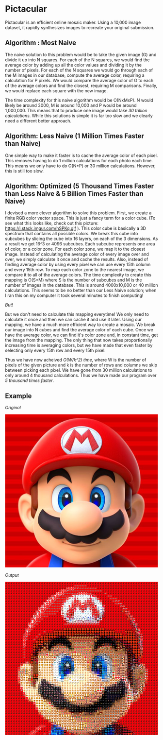 # Pictacular 

Pictacular is an efficient online mosaic maker. 
Using a 10,000 image dataset, it rapidly synthesizes images to recreate your original submission. 

## Algorithm : Most Naive
The naive solution to this problem would be to take the given image (G) and divide it up into N squares. For each of the N squares, we would find the average color by adding up all the color values and dividing it by the number of pixels. For each of the N squares we would go through each of the M images in our database, compute the average color, requiring a calculation for P pixels. We would compare the average color of G to each of the average colors and find the closest, requiring M comparisons. Finally, we would replace each square with the new image.

The time complexity for this naive algorithm would be O(NxMxP). N would likely be around 3000, M is around 10,000 and P would be around 1,000,000. This means that to produce one image would take *30 trillion calculations*. While this solutions is simple it is far too slow and we clearly need a different better approach.

## Algorithm: Less Naive (1 Million Times Faster than Naive)

One simple way to make it faster is to cache the average color of each pixel. This removes having to do 1 million calculations for each photo each time. This means we only have to do O(N*P) or 30 million calculations. However, this is still too slow. 

## Algorithm: Optimized (5 Thousand Times Faster than Less Naive & 5 Billion Times Faster than Naive)
I devised a more clever algorithm to solve this problem. First, we create a finite RGB color vector space. This is just a fancy term for a color cube. (To see what this looks like, check out this picture: https://i.stack.imgur.com/hSPKq.gif ).
This color cube is basically a 3D spectrum that contains all possible colors. We break this cube into subcubes by slicing the cube into 16 layers, on each of the 3 dimensions. As a result we get 16^3 or 4096 subcubes. Each subcube represents one area of color, or a color zone. For each color zone, we map it to the closest image. Instead of calculating the average color of every image over and over, we simply calculate it once and cache the results. Also, instead of finding average color by using every pixel we can use every 15th column and every 15th row. To map each color zone to the nearest image, we compare it to all of the average colors. The time complexity to create this mapping is O(S*M) where S is the number of subcubes and M is the number of images in the database. This is around 4000x10,000 or 40 million calculations. This seems to be no better than our Less Naive solution; when I ran this on my computer it took several minutes to finish computing! 

*But!*

But we don't need to calculate this mapping everytime! We only need to calculate it once and then we can cache it and use it later. Using our mapping, we have a much more efficient way to create a mosaic. We break our image into N cubes and find the average color of each cube. Once we have the average color, we can find it's color zone and, in constant time, get the image from the mapping. The only thing that now takes proportionally increasing time is averaging colors, but we have made that even faster by selecting only every 15th row and every 15th pixel. 


Thus we have now acheived *O(W/k^2) time*, where W is the number of pixels of the given picture and k is the number of rows and columns we skip between picking each pixel. We have gone from 30 million calculations to only around 4 thousand calculations. Thus we have made our program over *5 thousand times faster*.

## Example

*Original*

<img src="static/orig.jpg" width="600">

*Output*

<img src="static/better.png" width="600">

